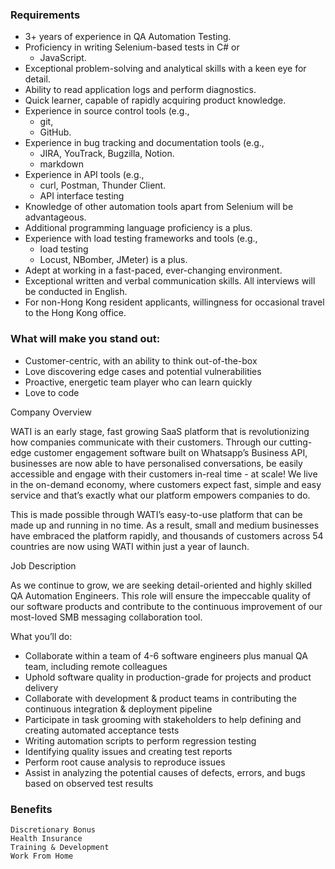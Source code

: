 ### Requirements

- 3+ years of experience in QA Automation Testing.
- Proficiency in writing Selenium-based tests in C# or
  - JavaScript.
- Exceptional problem-solving and analytical skills with a keen eye for detail.
- Ability to read application logs and perform diagnostics.
- Quick learner, capable of rapidly acquiring product knowledge.
- Experience in source control tools (e.g.,
  - git,
  - GitHub.
- Experience in bug tracking and documentation tools (e.g.,
  - JIRA, YouTrack, Bugzilla, Notion.
  - markdown
- Experience in API tools (e.g.,
  - curl, Postman, Thunder Client.
  - API interface testing
- Knowledge of other automation tools apart from Selenium will be advantageous.
- Additional programming language proficiency is a plus.
- Experience with load testing frameworks and tools (e.g.,
  - load testing
  - Locust, NBomber, JMeter) is a plus.
- Adept at working in a fast-paced, ever-changing environment.
- Exceptional written and verbal communication skills. All interviews will be conducted in English.
- For non-Hong Kong resident applicants, willingness for occasional travel to the Hong Kong office.

### What will make you stand out:

- Customer-centric, with an ability to think out-of-the-box
- Love discovering edge cases and potential vulnerabilities
- Proactive, energetic team player who can learn quickly
- Love to code


Company Overview

WATI is an early stage, fast growing
  SaaS platform
that is revolutionizing how companies communicate with their customers.
Through our cutting-edge customer engagement software built on Whatsapp’s Business API, businesses are now able to have personalised conversations, be easily accessible and engage with their customers in-real time - at scale! We live in the on-demand economy, where customers expect fast, simple and easy service and that’s exactly what our platform empowers companies to do.


This is made possible through WATI’s easy-to-use platform that can be made up and running in no time. As a result, small and medium businesses have embraced the platform rapidly, and thousands of customers across 54 countries are now using WATI within just a year of launch.

Job Description

As we continue to grow, we are seeking detail-oriented and highly skilled QA Automation Engineers. This role will ensure the impeccable quality of our software products and contribute to the continuous improvement of our most-loved SMB messaging collaboration tool.

What you’ll do:

- Collaborate within a team of 4-6 software engineers plus manual QA team, including remote colleagues
- Uphold software quality in production-grade for projects and product delivery
- Collaborate with development & product teams in contributing the continuous integration & deployment pipeline
- Participate in task grooming with stakeholders to help defining and creating automated acceptance tests
- Writing automation scripts to perform regression testing
- Identifying quality issues and creating test reports
- Perform root cause analysis to reproduce issues
- Assist in analyzing the potential causes of defects, errors, and bugs based on observed test results



### Benefits

    Discretionary Bonus
    Health Insurance
    Training & Development
    Work From Home
